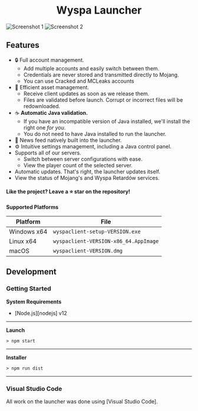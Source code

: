 <h1 align="center">Wyspa Launcher</h1>

![Screenshot 1](https://media.discordapp.net/attachments/824034997039005736/834174198028566599/unknown.png)
![Screenshot 2](https://media.discordapp.net/attachments/824034997039005736/834174307927851008/unknown.png)

## Features

* 🔒 Full account management.
  * Add multiple accounts and easily switch between them.
  * Credentials are never stored and transmitted directly to Mojang.
  * You can use Cracked and MCLeaks accounts
* 📂 Efficient asset management.
  * Receive client updates as soon as we release them.
  * Files are validated before launch. Corrupt or incorrect files will be redownloaded.
* ☕ **Automatic Java validation.**
  * If you have an incompatible version of Java installed, we'll install the right one *for you*.
  * You do not need to have Java installed to run the launcher.
* 📰 News feed natively built into the launcher.
* ⚙️ Intuitive settings management, including a Java control panel.
* Supports all of our servers.
  * Switch between server configurations with ease.
  * View the player count of the selected server.
* Automatic updates. That's right, the launcher updates itself.
*  View the status of Mojang's and Wyspa Retardów services.

#### Like the project? Leave a ⭐ star on the repository!


**Supported Platforms**

| Platform | File |
| -------- | ---- |
| Windows x64 | `wyspaclient-setup-VERSION.exe` |
| Linux x64 | `wyspaclient-VERSION-x86_64.AppImage` |
| macOS | `wyspaclient-VERSION.dmg` |


## Development

### Getting Started

**System Requirements**

* [Node.js][nodejs] v12

---

**Launch**

```console
> npm start
```

---

**Installer**

```console
> npm run dist
```

---

### Visual Studio Code

All work on the launcher was done using [Visual Studio Code].
